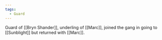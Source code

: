 ```yaml
---
tags:
  - Guard
---
```


Guard of [[Bryn Shander]], underling of [[Marc]], joined the gang in going to [[Sunblight]] but returned with [[Marc]].